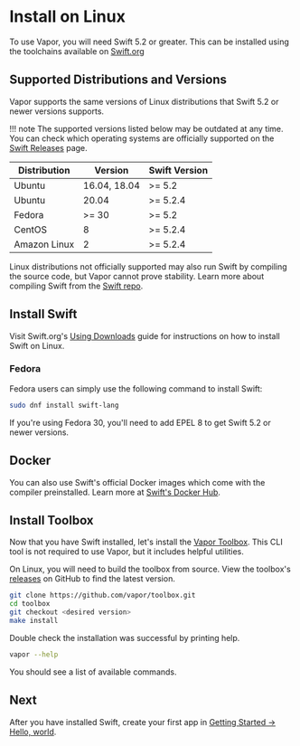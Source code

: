 # Install on Linux

To use Vapor, you will need Swift 5.2 or greater. This can be installed using the toolchains available on [Swift.org](https://swift.org/download/)

## Supported Distributions and Versions

Vapor supports the same versions of Linux distributions that Swift 5.2 or newer versions supports.

!!! note
    The supported versions listed below may be outdated at any time. You can check which operating systems are officially supported on the [Swift Releases](https://swift.org/download/#releases) page.

|Distribution|Version|Swift Version|
|-|-|-|
|Ubuntu|16.04, 18.04|>= 5.2|
|Ubuntu|20.04|>= 5.2.4|
|Fedora|>= 30|>= 5.2|
|CentOS|8|>= 5.2.4|
|Amazon Linux|2|>= 5.2.4|

Linux distributions not officially supported may also run Swift by compiling the source code, but Vapor cannot prove stability. Learn more about compiling Swift from the [Swift repo](https://github.com/apple/swift#getting-started).

## Install Swift

Visit Swift.org's [Using Downloads](https://swift.org/download/#using-downloads) guide for instructions on how to install Swift on Linux.

### Fedora

Fedora users can simply use the following command to install Swift:

```sh
sudo dnf install swift-lang
```

If you're using Fedora 30, you'll need to add EPEL 8 to get Swift 5.2 or newer versions. 

## Docker

You can also use Swift's official Docker images which come with the compiler preinstalled. Learn more at [Swift's Docker Hub](https://hub.docker.com/_/swift).

## Install Toolbox

Now that you have Swift installed, let's install the [Vapor Toolbox](https://github.com/vapor/toolbox). This CLI tool is not required to use Vapor, but it includes helpful utilities. 

On Linux, you will need to build the toolbox from source. View the toolbox's <a href="https://github.com/vapor/toolbox/releases" target="_blank">releases</a> on GitHub to find the latest version.

```sh
git clone https://github.com/vapor/toolbox.git
cd toolbox
git checkout <desired version>
make install
```

Double check the installation was successful by printing help.

```sh
vapor --help
```

You should see a list of available commands.

## Next

After you have installed Swift, create your first app in [Getting Started &rarr; Hello, world](../gettingstarted/hello-world.md).
